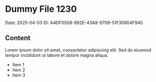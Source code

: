 # Dummy File 1230

Date: 2025-04-03
ID: A4DF0508-892E-43A8-9709-51F30604F945

## Content

Lorem ipsum dolor sit amet, consectetur adipiscing elit.
Sed do eiusmod tempor incididunt ut labore et dolore magna aliqua.

* Item 1
* Item 2
* Item 3

